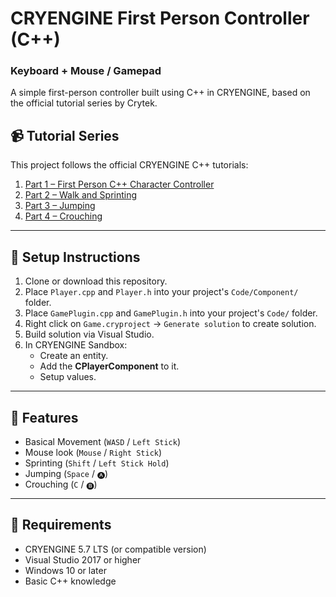 # CRYENGINE First Person Controller (C++)
### Keyboard + Mouse / Gamepad

A simple first-person controller built using C++ in CRYENGINE, based on the official tutorial series by Crytek.

## 📹 Tutorial Series

This project follows the official CRYENGINE C++ tutorials:

1. [Part 1 – First Person C++ Character Controller](https://youtu.be/63PuJoVoQMg?si=H2Jtb9pEk49eeK4y)
2. [Part 2 – Walk and Sprinting](https://youtu.be/xWExyPNIW30?si=uR4ELFGu2UcV9TUz)
3. [Part 3 – Jumping](https://youtu.be/85hiBjsGClI?si=xVMV4vruO1vMsk8w)
4. [Part 4 – Crouching](https://youtu.be/H8U8UU0Y1m8?si=_Ule5kMgZ6vlZuCz)

---

## 📁 Setup Instructions

1. Clone or download this repository.
2. Place `Player.cpp` and `Player.h` into your project's `Code/Component/` folder.
3. Place `GamePlugin.cpp` and `GamePlugin.h` into your project's `Code/` folder.
4. Right click on `Game.cryproject` -> `Generate solution` to create solution.
5. Build solution via Visual Studio.
6. In CRYENGINE Sandbox:
   - Create an entity.
   - Add the **CPlayerComponent** to it.
   - Setup values.

---

## 🧠 Features

- Basical Movement (`WASD` / `Left Stick`)
- Mouse look (`Mouse` / `Right Stick`)
- Sprinting (`Shift` / `Left Stick Hold`)
- Jumping (`Space` / `🅐`)
- Crouching (`C` / `🅑`)

---

## 🔧 Requirements

- CRYENGINE 5.7 LTS (or compatible version)
- Visual Studio 2017 or higher
- Windows 10 or later
- Basic C++ knowledge

